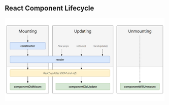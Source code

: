 ## React Component Lifecycle

![Lifecycle Diagram](https://raw.githubusercontent.com/binaryshrey/React-Component-Lifecycle/main/react-lifecycle.png)
